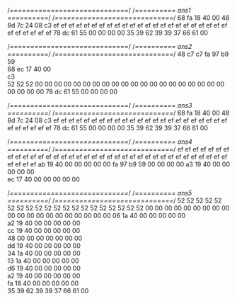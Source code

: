 /*=============================*/
/*==========   ans1  ==========*/
/*=============================*/
68 fa 18 40 00
48 8d 7c 24 08
c3 ef ef ef ef
ef ef ef ef ef
ef ef ef ef ef
ef ef ef ef ef
ef ef ef ef ef
ef ef ef ef ef
78 dc 61 55 00 00 00 00 
35 39 62 39 39 37 66 61 00

/*=============================*/
/*==========   ans2  ==========*/
/*=============================*/
48 c7 c7 fa 97 b9 59      
68 ec 17 40 00      
c3     
52 52 52 00 00 00 00
00 00 00 00 00 00 00 00 00 00
00 00 00 00 00 00 00 00 00 00
78 dc 61 55 00 00 00 00

/*=============================*/
/*==========   ans3  ==========*/
/*=============================*/
68 fa 18 40 00
48 8d 7c 24 08
c3 ef ef ef ef
ef ef ef ef ef
ef ef ef ef ef
ef ef ef ef ef
ef ef ef ef ef
ef ef ef ef ef
78 dc 61 55 00 00 00 00 
35 39 62 39 39 37 66 61 00

/*=============================*/
/*==========   ans4  ==========*/
/*=============================*/
ef ef ef ef ef ef ef ef ef ef 
ef ef ef ef ef ef ef ef ef ef
ef ef ef ef ef ef ef ef ef ef
ef ef ef ef ef ef ef ef ef ef
ab 19 40 00 00 00 00 00 
fa 97 b9 59 00 00 00 00 
a3 19 40 00 00 00 00 00  
ec 17 40 00 00 00 00 00  

/*=============================*/
/*==========   ans5  ==========*/
/*=============================*/
52 52 52 52 52 52 52 52 52 52
52 52 52 52 52 52 52 52 52 52
00 00 00 00 00 00 00 00 00 00
00 00 00 00 00 00 00 00 00 00
06 1a 40 00 00 00 00 00    
a2 19 40 00 00 00 00 00    
cc 19 40 00 00 00 00 00    
48 00 00 00 00 00 00 00    
dd 19 40 00 00 00 00 00    
34 1a 40 00 00 00 00 00    
13 1a 40 00 00 00 00 00    
d6 19 40 00 00 00 00 00    
a2 19 40 00 00 00 00 00    
fa 18 40 00 00 00 00 00    
35 39 62 39 39 37 66 61 00